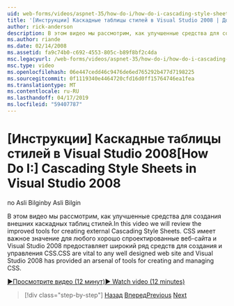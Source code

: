 ```yaml
---
uid: web-forms/videos/aspnet-35/how-do-i/how-do-i-cascading-style-sheets-in-visual-studio-2008
title: '[Инструкции] Каскадные таблицы стилей в Visual Studio 2008 | Документация Майкрософт'
author: rick-anderson
description: В этом видео мы рассмотрим, как улучшенные средства для создания внешних каскадных таблиц стилей. CSS используются с любой хорошо спроектированные веб-сайт и 2 для Visual Studio...
ms.author: riande
ms.date: 02/14/2008
ms.assetid: fa9c74b0-c692-4553-805c-b89f8bf2c4da
msc.legacyurl: /web-forms/videos/aspnet-35/how-do-i/how-do-i-cascading-style-sheets-in-visual-studio-2008
msc.type: video
ms.openlocfilehash: 06e447cedd46c9476de6ed765292b477d7198225
ms.sourcegitcommit: 0f1119340e4464720cfd16d0ff15764746ea1fea
ms.translationtype: MT
ms.contentlocale: ru-RU
ms.lasthandoff: 04/17/2019
ms.locfileid: "59407787"
---
```

# <a name="how-do-i-cascading-style-sheets-in-visual-studio-2008"></a><span data-ttu-id="9da9c-104">[Инструкции] Каскадные таблицы стилей в Visual Studio 2008</span><span class="sxs-lookup"><span data-stu-id="9da9c-104">[How Do I:] Cascading Style Sheets in Visual Studio 2008</span></span>

<span data-ttu-id="9da9c-105">по Asli Bilgin</span><span class="sxs-lookup"><span data-stu-id="9da9c-105">by Asli Bilgin</span></span>

<span data-ttu-id="9da9c-106">В этом видео мы рассмотрим, как улучшенные средства для создания внешних каскадных таблиц стилей.</span><span class="sxs-lookup"><span data-stu-id="9da9c-106">In this video we will review the improved tools for creating external Cascading Style Sheets.</span></span> <span data-ttu-id="9da9c-107">CSS имеет важное значение для любого хорошо спроектированные веб-сайта и Visual Studio 2008 предоставляет широкий ряд средств для создания и управления CSS.</span><span class="sxs-lookup"><span data-stu-id="9da9c-107">CSS are vital to any well designed web site and Visual Studio 2008 has provided an arsenal of tools for creating and managing CSS.</span></span>

[<span data-ttu-id="9da9c-108">&#9654;Просмотрите видео (12 минут)</span><span class="sxs-lookup"><span data-stu-id="9da9c-108">&#9654; Watch video (12 minutes)</span></span>](https://channel9.msdn.com/Blogs/ASP-NET-Site-Videos/how-do-i-cascading-style-sheets-in-visual-studio-2008)

> [!div class="step-by-step"]
> <span data-ttu-id="9da9c-109">[Назад](how-do-i-create-nested-master-page-in-visual-studio-2008.md)
> [Вперед](how-do-i-working-with-visual-studio-2008-net-framework.md)</span><span class="sxs-lookup"><span data-stu-id="9da9c-109">[Previous](how-do-i-create-nested-master-page-in-visual-studio-2008.md)
[Next](how-do-i-working-with-visual-studio-2008-net-framework.md)</span></span>

